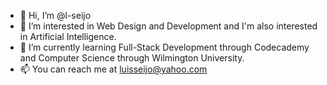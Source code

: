 - 👋 Hi, I’m @l-seijo
- 👀 I’m interested in Web Design and Development and I'm also interested in Artificial Intelligence.
- 🌱 I’m currently learning Full-Stack Development through Codecademy and Computer Science through Wilmington University.
- 📫 You can reach me at luisseijo@yahoo.com

<!---
l-seijo/l-seijo is a ✨ special ✨ repository because its `README.md` (this file) appears on your GitHub profile.
You can click the Preview link to take a look at your changes.
--->

